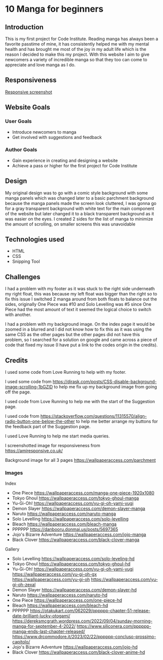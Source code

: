 # 10 Manga for beginners

## Introduction

This is my first project for Code Institute. Reading manga has always been a favorite passtime of mine, it has consistently helped me with my mental health and has brought me most of the joy in my adult life which is the reason I decided to make this my project. With this website I aim to give newcomers a variety of incredible manga so that they too can come to appreciate and love manga as I do.

## Responsiveness

[Responsive screenshot](assets/images/response.PNG)

## Website Goals

### User Goals

* Introduce newcomers to manga
* Get involved with suggestions and feedback

### Author Goals

* Gain experience in creating and designing a website
* Achieve a pass or higher for the first project for Code Institute

## Design

My original design was to go with a comic style background with some manga panels which was changed later to a basic parchment background because the manga panels made the screen look cluttered, I was gonna go for a gray transparent background with white text for the main component of the website but later changed it to a black transparent background as it was easier on the eyes. I created 2 sides for the list of manga to minimize the amount of scrolling, on smaller screens this was unavoidable

## Technologies used

* HTML
* CSS
* Snipping Tool

## Challenges

I had a problem with my footer as it was stuck to the right side underneath my right float, this was because my left float was bigger than the right so to fix
this issue I switched 2 manga around from both floats to balance out the sides, originally One Piece was #10 and Solo Levelling was #5 since One Piece had the most amount of text it seemed the logical choice to switch with another.

I had a problem with my background image. On the index page it would be zoomed in a blurred and I did not know how to fix this as it was using the same CSS as the other pages but the other pages did not have this problem, so I searched for a solution on google and came across a piece of code that fixed my issue (I have put a link to the codes origin in the credits).

## Credits

I used some code from Love Running to help with my footer.

I used some code from <https://dirask.com/posts/CSS-disable-background-image-scrolling-1bGZlD> to help me fix up my background image from going off the page.

I used code from Love Running to help me with the start of the Suggestion page.

I used code from <https://stackoverflow.com/questions/11315570/align-radio-button-one-below-the-other> to help me better arrange my buttons for the feedback part of the Suggestion page.

I used Love Running to help me start media queries.

I screenshotted image for responsiveness from <https://amiresponsive.co.uk/>

Background image for all 3 pages <https://wallpaperaccess.com/parchment>

### Images

Index
  
* One Piece <https://wallpaperaccess.com/manga-one-piece-1920x1080>
* Tokyo Ghoul <https://wallpaperaccess.com/tokyo-ghoul-manga>
* Yu-Gi-Oh! <https://wallpaperaccess.com/yu-gi-oh-yami-yugi>
* Demon Slayer <https://wallpaperaccess.com/demon-slayer-manga>
* Naruto <https://wallpaperaccess.com/naruto-manga>
* Solo Levelling <https://wallpaperaccess.com/solo-levelling>
* Bleach <https://wallpaperaccess.com/bleach-manga>
* PPPPPP <https://danbooru.donmai.us/posts/5697365>
* Jojo's Bizarre Adventure <https://wallpaperaccess.com/jojo-manga>
* Black Clover <https://wallpaperaccess.com/black-clover-manga>

Gallery

* Solo Levelling <https://wallpaperaccess.com/solo-leveling-hd>
* Tokyo Ghoul <https://wallpaperaccess.com/tokyo-ghoul-hd>
* Yu-Gi-Oh! <https://wallpaperaccess.com/yu-gi-oh-yami-yugi> <https://wallpaperaccess.com/yu-gi-oh-gx> <https://wallpaperaccess.com/yu-gi-oh> <https://wallpaperaccess.com/yu-gi-oh-zexal>
* Demon Slayer <https://wallpaperaccess.com/demon-slayer-hd>
* Naruto <https://wallpaperaccess.com/naruto-hd>
* One Piece <https://wallpaperaccess.com/one-piece-hd>
* Bleach <https://wallpaperaccess.com/bleach-hd>
* PPPPPP <https://otakukart.com/062029/pppppp-chapter-51-release-date-brilliant-lucky-otogami/> <https://dereksmcgrath.wordpress.com/2022/09/04/sunday-morning-manga-for-september-4-2022/> <https://www.siliconera.com/pppppp-manga-ends-last-chapter-released/> <https://www.drcommodore.it/2023/02/22/pppppp-concluso-prossimo-capitolo/>
* Jojo's Bizarre Adventure <https://wallpaperaccess.com/jojo-hd>
* Black Clover <https://wallpaperaccess.com/black-clover-anime-hd>
